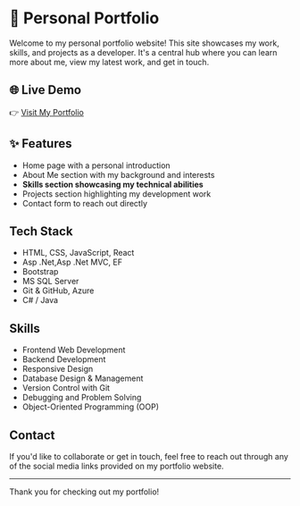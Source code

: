 # 💼 Personal Portfolio
Welcome to my personal portfolio website! This site showcases my work, skills, and projects as a developer. It's a central hub where you can learn more about me, view my latest work, and get in touch.

## 🌐 Live Demo

👉 <a href="[Pranay-Portfolio/](https://vi-cky2004.github.io/My_Portfolio/)">Visit My Portfolio</a>


## ✨ Features

- Home page with a personal introduction
- About Me section with my background and interests
- **Skills section showcasing my technical abilities**
- Projects section highlighting my development work
- Contact form to reach out directly

## Tech Stack

- HTML, CSS, JavaScript, React
- Asp .Net,Asp .Net MVC, EF 
- Bootstrap
- MS SQL Server
- Git & GitHub, Azure
- C# / Java  

## Skills

- Frontend Web Development  
- Backend Development  
- Responsive Design  
- Database Design & Management  
- Version Control with Git  
- Debugging and Problem Solving  
- Object-Oriented Programming (OOP)

## Contact

If you'd like to collaborate or get in touch, feel free to reach out through any of the social media links provided on my portfolio website.

---

Thank you for checking out my portfolio!
